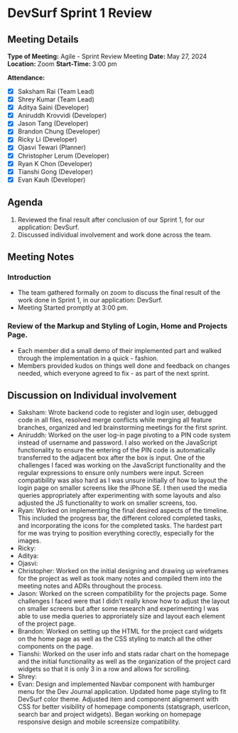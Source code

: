 # DevSurf Sprint 1 Review

## Meeting Details
**Type of Meeting:** Agile - Sprint Review Meeting
**Date:** May 27, 2024  
**Location:** Zoom
**Start-Time:** 3:00 pm

**Attendance:**    
- [x] Saksham Rai (Team Lead)
- [x] Shrey Kumar (Team Lead)
- [x] Aditya Saini (Developer)
- [x] Aniruddh Krovvidi (Developer)
- [x] Jason Tang (Developer)
- [x] Brandon Chung (Developer)
- [x] Ricky Li (Developer)
- [x] Ojasvi Tewari (Planner)
- [x] Christopher Lerum (Developer)
- [x] Ryan K Chon (Developer)
- [x] Tianshi Gong (Developer)
- [x] Evan Kauh (Developer) 

## Agenda
1. Reviewed the final result after conclusion of our Sprint 1, for our application: DevSurf.
2. Discussed individual involvement and work done across the team. 

## Meeting Notes

### Introduction
- The team gathered formally on zoom to discuss the final result of the work done in Sprint 1, in our application: DevSurf.
- Meeting Started promptly at 3:00 pm.


### Review of the Markup and Styling of Login, Home and Projects Page. 
- Each member did a small demo of their implemented part and walked through the implementation in a quick - fashion. 
- Members provided kudos on things well done and feedback on changes needed, which everyone agreed to fix - as part of the next sprint.


## Discussion on Individual involvement
- Saksham:  Wrote backend code to register and login user, debugged code in all files, resolved merge conflicts while merging all feature branches, organized and led brainstorming meetings for the first sprint.
- Aniruddh: Worked on the user log-in page pivoting to a PIN code system instead of username and password. I also worked on the JavaScript functionality to ensure the entering of the PIN code is automatically transferred to the adjacent box after the box is input. One of the challenges I faced was working on the JavaScript functionality and the regular expressions to ensure only numbers were input. Screen compatibility was also hard as I was unsure initially of how to layout the login page on smaller screens like the iPhone SE. I then used the media queries appropriately after experimenting with some layouts and also adjusted the JS functionality to work on smaller screens, too.
- Ryan: Worked on implementing the final desired aspects of the timeline. This included the progress bar, the different colored completed tasks, and incorporating the icons for the completed tasks. The hardest part for me was trying to position everything corectly, especially for the images.
- Ricky:
- Aditya:
- Ojasvi:
- Christopher: Worked on the initial designing and drawing up wireframes for the project as well as took many notes and compiled them into the meeting notes and ADRs throughout the process.
- Jason: Worked on the screen compatibility for the projects page. Some challenges I faced were that I didn't really know how to adjust the layout on smaller screens but after some research and experimenting I was able to use media queries to approriately size and layout each element of the project page.
- Brandon: Worked on setting up the HTML for the project card widgets on the home page as well as the CSS styling to match all the other components on the page. 
- Tianshi:  Worked on the user info and stats radar chart on the homepage and the initial functionality as well as the organization of the project card widgets so that it is only 3 in a row and allows for scrolling.
- Shrey: 
- Evan: Design and implemented Navbar component with hamburger menu for the Dev Journal application. Updated home page styling to fit DevSurf color theme. Adjusted item and component alignement with CSS for better visibility of homepage components (statsgraph, userIcon, search bar and project widgets). Began working on homepage responsive design and mobile screensize compatibility.

